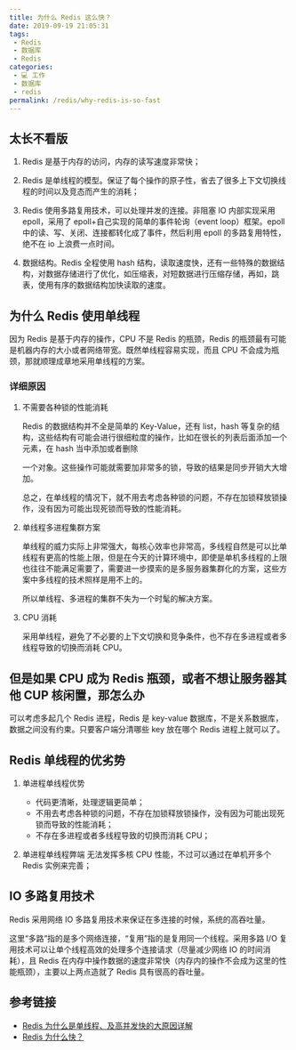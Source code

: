 ```yaml
---
title: 为什么 Redis 这么快？
date: 2019-09-19 21:05:31
tags:
 - Redis
 - 数据库
 - Redis 
categories:
 - 💻 工作
 - 数据库
 - redis
permalink: /redis/why-redis-is-so-fast
---
```

## 太长不看版

1. Redis 是基于内存的访问，内存的读写速度非常快；

2. Redis 是单线程的模型。保证了每个操作的原子性，省去了很多上下文切换线程的时间以及竞态而产生的消耗；

3. Redis 使用多路复用技术，可以处理并发的连接。非阻塞 IO 内部实现采用 epoll，采用了 epoll+自己实现的简单的事件轮询（event loop）框架。epoll 中的读、写、关闭、连接都转化成了事件，然后利用 epoll 的多路复用特性，绝不在 io 上浪费一点时间。

4. 数据结构。Redis 全程使用 hash 结构，读取速度快，还有一些特殊的数据结构，对数据存储进行了优化，如压缩表，对短数据进行压缩存储，再如，跳表，使用有序的数据结构加快读取的速度。

<!-- more -->

## 为什么 Redis 使用单线程

因为 Redis 是基于内存的操作，CPU 不是 Redis 的瓶颈，Redis 的瓶颈最有可能是机器内存的大小或者网络带宽。既然单线程容易实现，而且 CPU 不会成为瓶颈，那就顺理成章地采用单线程的方案。

### 详细原因

1. 不需要各种锁的性能消耗

    Redis 的数据结构并不全是简单的 Key-Value，还有 list，hash 等复杂的结构，这些结构有可能会进行很细粒度的操作，比如在很长的列表后面添加一个元素，在 hash 当中添加或者删除
    
    一个对象。这些操作可能就需要加非常多的锁，导致的结果是同步开销大大增加。
    
    总之，在单线程的情况下，就不用去考虑各种锁的问题，不存在加锁释放锁操作，没有因为可能出现死锁而导致的性能消耗。

2. 单线程多进程集群方案

    单线程的威力实际上非常强大，每核心效率也非常高，多线程自然是可以比单线程有更高的性能上限，但是在今天的计算环境中，即使是单机多线程的上限也往往不能满足需要了，需要进一步摸索的是多服务器集群化的方案，这些方案中多线程的技术照样是用不上的。
    
    所以单线程、多进程的集群不失为一个时髦的解决方案。

3. CPU 消耗

    采用单线程，避免了不必要的上下文切换和竞争条件，也不存在多进程或者多线程导致的切换而消耗 CPU。
    
## 但是如果 CPU 成为 Redis 瓶颈，或者不想让服务器其他 CUP 核闲置，那怎么办
    
可以考虑多起几个 Redis 进程，Redis 是 key-value 数据库，不是关系数据库，数据之间没有约束。只要客户端分清哪些 key 放在哪个 Redis 进程上就可以了。

## Redis 单线程的优劣势

1. 单进程单线程优势

    - 代码更清晰，处理逻辑更简单；
    - 不用去考虑各种锁的问题，不存在加锁释放锁操作，没有因为可能出现死锁而导致的性能消耗；
    - 不存在多进程或者多线程导致的切换而消耗 CPU； 
  
2. 单进程单线程弊端
    无法发挥多核 CPU 性能，不过可以通过在单机开多个 Redis 实例来完善；
    
## IO 多路复用技术 

Redis 采用网络 IO 多路复用技术来保证在多连接的时候，系统的高吞吐量。

这里“多路”指的是多个网络连接，“复用”指的是复用同一个线程。采用多路 I/O 复用技术可以让单个线程高效的处理多个连接请求（尽量减少网络 IO 的时间消耗），且 Redis 在内存中操作数据的速度非常快（内存内的操作不会成为这里的性能瓶颈），主要以上两点造就了 Redis 具有很高的吞吐量。

## 参考链接

- [Redis 为什么是单线程、及高并发快的大原因详解](https://blog.csdn.net/u011663149/article/details/85307615)
- [Redis 为什么快？](https://www.jianshu.com/p/3d54131ee94c)